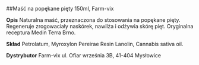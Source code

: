 ##Maść na popękane pięty 150ml, Farm-vix

**Opis** Naturalna maść, przeznaczona do stosowania na popękane pięty. Regeneruje zrogowaciały naskórek, nawilża i odżywia skórę pięt.
Oryginalna receptura Medin Terra Brno.

**Skład** Petrolatum, Myroxylon Pereirae Resin Lanolin, Cannabis sativa oil.

**Dystrybutor** Farm-vix
ul. Ofiar września 3B, 41-404 Mysłowice